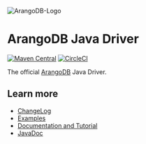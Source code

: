 ![ArangoDB-Logo](https://user-images.githubusercontent.com/3998723/207981337-79d49127-48fc-4c7c-9411-8a688edca1dd.png)

# ArangoDB Java Driver

[![Maven Central](https://maven-badges.herokuapp.com/maven-central/com.arangodb/arangodb-java-driver/badge.svg)](https://maven-badges.herokuapp.com/maven-central/com.arangodb/arangodb-java-driver)
[![CircleCI](https://dl.circleci.com/status-badge/img/gh/arangodb/arangodb-java-driver/tree/main.svg?style=svg)](https://dl.circleci.com/status-badge/redirect/gh/arangodb/arangodb-java-driver/tree/main)

The official [ArangoDB](https://www.arangodb.com/) Java Driver.

## Learn more

- [ChangeLog](ChangeLog.md)
- [Examples](test-non-functional/src/test/java/example)
- [Documentation and Tutorial](https://docs.arangodb.com/stable/develop/drivers/java/)
- [JavaDoc](https://www.javadoc.io/doc/com.arangodb/arangodb-java-driver/latest/index.html)

